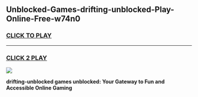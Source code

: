 
## Unblocked-Games-drifting-unblocked-Play-Online-Free-w74n0
<h3>
<a href="https://premium76.site?title=drifting-unblocked&ref=26A">CLICK TO PLAY</a></h3>
<hr>

<h3>
<a href="https://premium76.site?title=drifting-unblocked&ref=26A">CLICK 2 PLAY</a>
  
</h3>

<a href="https://premium76.site?title=drifting-unblocked&ref=26A"><img src="https://clearcache.store/games.png"></a>


**drifting-unblocked games unblocked: Your Gateway to Fun and Accessible Online Gaming**
